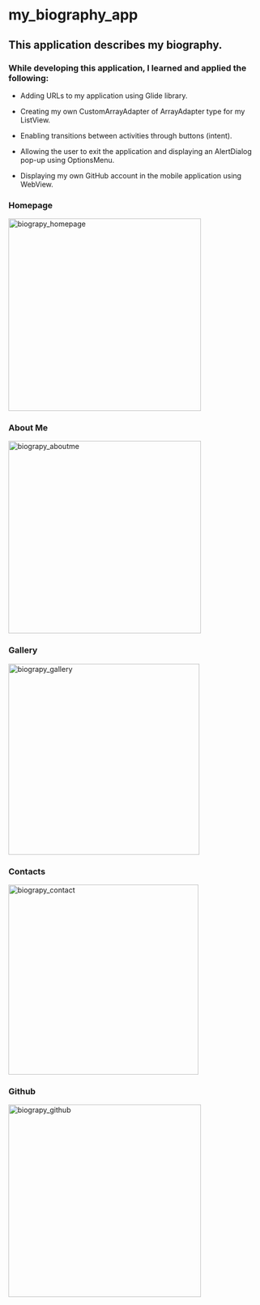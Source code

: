 # my_biography_app

## This application describes my biography.

### While developing this application, I learned and applied the following:

- Adding URLs to my application using Glide library. 

- Creating my own CustomArrayAdapter of ArrayAdapter type for my ListView. 

- Enabling transitions between activities through buttons (intent). 

- Allowing the user to exit the application and displaying an AlertDialog pop-up using OptionsMenu. 

- Displaying my own GitHub account in the mobile application using WebView. 



### Homepage

<img width="380" alt="biograpy_homepage" src="https://user-images.githubusercontent.com/116732291/234636803-0a1601a1-3675-4cf7-90f9-8401e746584c.png">

### About Me

<img width="380" alt="biograpy_aboutme" src="https://user-images.githubusercontent.com/116732291/234636821-2325d13d-0e7d-44d2-9ba6-fd1f06ff0a91.png">

### Gallery

<img width="377" alt="biograpy_gallery" src="https://user-images.githubusercontent.com/116732291/234636834-ca3d4189-e074-450e-9971-e95e7a85074e.png">


### Contacts

<img width="375" alt="biograpy_contact" src="https://user-images.githubusercontent.com/116732291/234636851-b5a8a81e-5732-46bd-a96a-d184d6d036c7.png">


### Github

<img width="380" alt="biograpy_github" src="https://user-images.githubusercontent.com/116732291/234636869-d47501f7-6993-4ac5-a489-e82bbeba0ab6.png">

